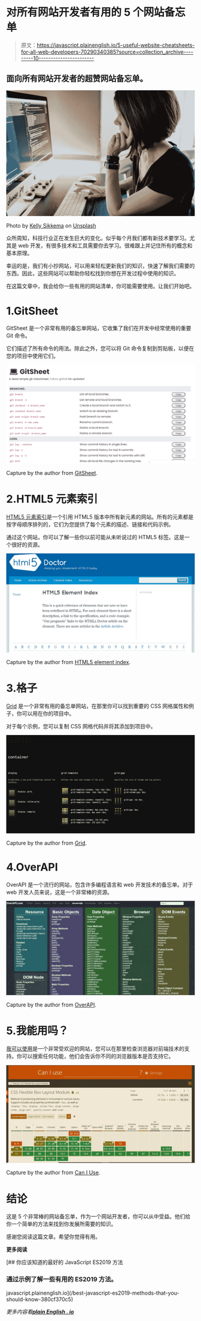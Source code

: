 # 对所有网站开发者有用的 5 个网站备忘单

> 原文：<https://javascript.plainenglish.io/5-useful-website-cheatsheets-for-all-web-developers-70290340385?source=collection_archive---------10----------------------->

## 面向所有网站开发者的超赞网站备忘单。

![](img/50ba13bf4930f84d3d226716c9f96ef7.png)

Photo by [Kelly Sikkema](https://unsplash.com/@kellysikkema?utm_source=medium&utm_medium=referral) on [Unsplash](https://unsplash.com?utm_source=medium&utm_medium=referral)

众所周知，科技行业正在发生巨大的变化。似乎每个月我们都有新技术要学习。尤其是 web 开发，有很多技术和工具需要你去学习。很难跟上并记住所有的概念和基本原理。

幸运的是，我们有小抄网站，可以用来轻松更新我们的知识，快速了解我们需要的东西。因此，这些网站可以帮助你轻松找到你想在开发过程中使用的知识。

在这篇文章中，我会给你一些有用的网站清单，你可能需要使用。让我们开始吧。

# 1.GitSheet

GitSheet 是一个非常有用的备忘单网站，它收集了我们在开发中经常使用的重要 Git 命令。

它们描述了所有命令的用法。除此之外，您可以将 Git 命令复制到剪贴板，以便在您的项目中使用它们。

![](img/7239ec8f56ffabc9fcac0ac636e840e2.png)

Capture by the author from [GitSheet](https://gitsheet.wtf/).

# 2.HTML5 元素索引

[HTML5 元素索引](http://html5doctor.com/element-index/)是一个引用 HTML5 版本中所有新元素的网站。所有的元素都是按字母顺序排列的，它们为您提供了每个元素的描述、链接和代码示例。

通过这个网站，你可以了解一些你以前可能从未听说过的 HTML5 标签。这是一个很好的资源。

![](img/3a1957f5343313bc41b873486f5d01bb.png)

Capture by the author from [HTML5 element index](http://html5doctor.com/element-index/).

# 3.格子

[Grid](https://grid.malven.co/) 是一个非常有用的备忘单网站，在那里你可以找到重要的 CSS 网格属性和例子，你可以用在你的项目中。

对于每个示例，您可以复制 CSS 网格代码并将其添加到项目中。

![](img/91e687fb8cebde171496759d9e835903.png)

Capture by the author from [Grid](https://grid.malven.co/).

# 4.OverAPI

OverAPI 是一个流行的网站，包含许多编程语言和 web 开发技术的备忘单。对于 web 开发人员来说，这是一个非常棒的资源。

![](img/53acd88435b2057366c8b1edeb8ee487.png)

Capture by the author from [OverAPI](https://overapi.com/).

# 5.我能用吗？

[我可以使用](https://caniuse.com/)是一个非常受欢迎的网站，您可以在那里检查浏览器对前端技术的支持。你可以搜索任何功能，他们会告诉你不同的浏览器版本是否支持它。

![](img/eff0517d7335546ebc5e24f100f0b329.png)

Capture by the author from [Can I Use](https://caniuse.com/).

# 结论

这是 5 个非常棒的网站备忘单，作为一个网站开发者，你可以从中受益。他们给你一个简单的方法来找到你发展所需要的知识。

感谢您阅读这篇文章。希望你觉得有用。

**更多阅读**

[](/best-javascript-es2019-methods-that-you-should-know-380cf370c5) [## 你应该知道的最好的 JavaScript ES2019 方法

### 通过示例了解一些有用的 ES2019 方法。

javascript.plainenglish.io](/best-javascript-es2019-methods-that-you-should-know-380cf370c5) 

*更多内容看*[***plain English . io***](http://plainenglish.io)